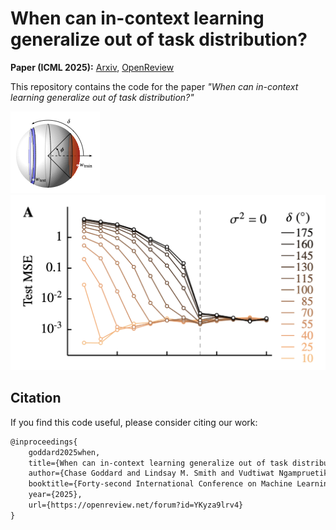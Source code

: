 # When can in-context learning generalize out of task distribution?

**Paper (ICML 2025):** [Arxiv](https://arxiv.org/abs/2506.05574), [OpenReview](https://openreview.net/forum?id=YKyza9lrv4)

This repository contains the code for the paper *"When can in-context learning generalize out of task distribution?"*

![schematic](fig_sphere.png) ![transition](transition.png)

## Citation

If you find this code useful, please consider citing our work:

```tex
@inproceedings{
    goddard2025when,
    title={When can in-context learning generalize out of task distribution?},
    author={Chase Goddard and Lindsay M. Smith and Vudtiwat Ngampruetikorn and David J. Schwab},
    booktitle={Forty-second International Conference on Machine Learning},
    year={2025},
    url={https://openreview.net/forum?id=YKyza9lrv4}
}
```
